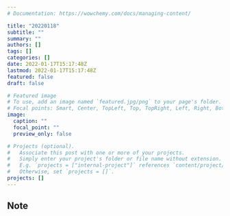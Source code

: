 ```yaml
---
# Documentation: https://wowchemy.com/docs/managing-content/

title: "20220118"
subtitle: ""
summary: ""
authors: []
tags: []
categories: []
date: 2022-01-17T15:17:48Z
lastmod: 2022-01-17T15:17:48Z
featured: false
draft: false

# Featured image
# To use, add an image named `featured.jpg/png` to your page's folder.
# Focal points: Smart, Center, TopLeft, Top, TopRight, Left, Right, BottomLeft, Bottom, BottomRight.
image:
  caption: ""
  focal_point: ""
  preview_only: false

# Projects (optional).
#   Associate this post with one or more of your projects.
#   Simply enter your project's folder or file name without extension.
#   E.g. `projects = ["internal-project"]` references `content/project/deep-learning/index.md`.
#   Otherwise, set `projects = []`.
projects: []
---
```


## Note

